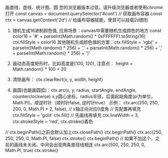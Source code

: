 <!--
 * @Author: your name
 * @Date: 2022-04-21 13:45:36
 * @LastEditTime: 2022-04-21 18:22:24
 * @LastEditors: Please set LastEditors
 * @Description: 打开koroFileHeader查看配置 进行设置: https://github.com/OBKoro1/koro1FileHeader/wiki/%E9%85%8D%E7%BD%AE
 * @FilePath: /fe_interview/前端可视化/canvas.md
-->
画直线、虚线、统计图、圆
<canvas id="cont" width="500px" height="500px">您的浏览器版本过低，请升级浏览器或者使用chrome打开</canvas>
const canvas = document.querySelector('#cont') // 获取画布容器
const ctx = canvas.getContext('2d') // 给画布容器赋能，使其可以挂载2d图形
1. 随机生成16进制颜色值, 应用场景：canvas中需要随机生成颜色的地方
const color16 = '#' + parseInt(Math.random() * 0xFFFFFF).toString(16)
ctx.fillStyle = color16
其他随机生成颜色值的方案：ctx.fillStyle = 'rgb(' + parseInt(Math.random() * 256) + 
',' + parseInt(Math.random() * 256) + ',' + parseInt(Math.random() * 256) + ')'

2. 画动态高度矩形时，比如高度是[100, 120), 注意点： height = Math.random() * 100 + 20

3. 清除画布： ctx.clearRect(x, y, width, height)

4. 画圆(也能画圆弧)：ctx.arc(x, y, radius, startAngle, endAngle, counterclockwise)
x,y圆心坐标，radius半径，后面起始角度(pi为单位， Math.PI)，顺逆时针（顺时针false, 逆时针true）
示例： ctx.arc(250, 250, 200, 0, Math.PI * 2, false), // x轴正向对应0度角
// 先配置再填充
ctx.fillStyle = 'gold'
ctx.fill()
// 先画线再填充
ctx.lineWidth = 3, ctx.strokeStyle = 'red', ctx.stroke()着色

// ctx.beginPath()之前会默认加上ctx.closePath()
ctx.beginPath()
ctx.arc(250, 250, 250, 0, Math.PI, false)
ctx.stroke()
ctx.beginPath() // 如果不加这个，之前的画线未关闭，中间会出现两条直径线相连
ctx.arc(500, 250, 250, 0, Math.PI, true)
ctx.stroke()